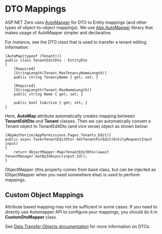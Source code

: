 # DTO Mappings

ASP.NET Zero uses [AutoMapper](http://automapper.org/) for DTO to Entity mappings (and other types of object-to-object mappings). We use [Abp.AutoMapper](https://www.nuget.org/packages/Abp.AutoMapper) library that makes usage of AutoMapper simpler and declarative.

For instance, see the DTO class that is used to transfer a tenant editing information:

```
[AutoMap(typeof (Tenant))]
public class TenantEditDto : EntityDto
{
    [Required]
    [StringLength(Tenant.MaxTenancyNameLength)]
    public string TenancyName { get; set; }

    [Required]
    [StringLength(Tenant.MaxNameLength)]
    public string Name { get; set; }

    public bool IsActive { get; set; }
}
```

Here, **AutoMap** attribute automatically creates mapping between **TenantEditDto** and **Tenant** classes. Then we can automatically convert a Tenant object to TenantEditDto (and vice verse) object as shown below:

```
[AbpAuthorize(AppPermissions.Pages_Tenants_Edit)]
public async Task<TenantEditDto> GetTenantForEdit(EntityRequestInput input)
{
    return ObjectMapper.Map<TenantEditDto>(await TenantManager.GetByIdAsync(input.Id));
}
```

<span class="auto-style3">ObjectMapper</span> (this property comes from base class, but can be injected as IObjectMapper when you need somewhere else) is used to perform mappings.



## Custom Object Mappings

Attribute based mapping may not be sufficient in some cases. If you need to directly use Automapper API to configure your mappings, you should do it in **CustomDtoMapper** class.

See [Data Transfer Objects documentation](https://aspnetboilerplate.com/Pages/Documents/Data-Transfer-Objects) for more information on DTOs.